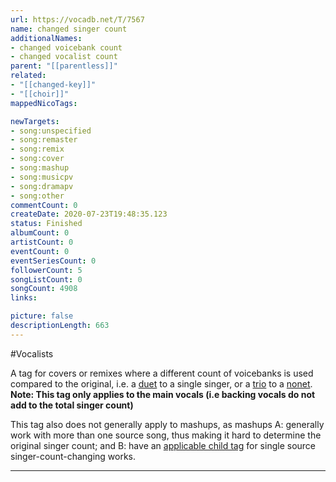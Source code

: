 ```yaml
---
url: https://vocadb.net/T/7567
name: changed singer count
additionalNames: 
- changed voicebank count
- changed vocalist count
parent: "[[parentless]]"
related:
- "[[changed-key]]"
- "[[choir]]"
mappedNicoTags:

newTargets:
- song:unspecified
- song:remaster
- song:remix
- song:cover
- song:mashup
- song:musicpv
- song:dramapv
- song:other
commentCount: 0
createDate: 2020-07-23T19:48:35.123
status: Finished
albumCount: 0
artistCount: 0
eventCount: 0
eventSeriesCount: 0
followerCount: 5
songListCount: 0
songCount: 4908
links: 

picture: false
descriptionLength: 663
---
```


#Vocalists

A tag for covers or remixes where a different count of voicebanks is used compared to the original, i.e. a [duet](https://vocadb.net/T/3180/duet) to a single singer, or a [trio](https://vocadb.net/T/6650/trio) to a [nonet](https://vocadb.net/T/7275/nonet). 
**Note: This tag only applies to the main vocals (i.e backing vocals do not add to the total singer count)**

This tag also does not generally apply to mashups, as mashups A: generally work with more than one source song, thus making it hard to determine the original singer count; and B: have an [applicable child tag](https://vocadb.net/T/1524/awasetemita) for single source singer-count-changing works.

---


